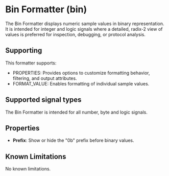 <!---
title: "Bin Formatter"
author: "Thomas Haber"
keywords: [impulse, formatter, bin, samples, format]
description: "Formatter that displays numeric sample values in binary notation with configurable width and grouping."
category: "impulse-reference"
tags:
  - reference
  - formatter
docID: xxx
--->

# Bin Formatter (bin)

The Bin Formatter displays numeric sample values in binary representation. It is intended for integer and logic signals where a detailed, radix-2 view of values is preferred for inspection, debugging, or protocol analysis.

## Supporting

This formatter supports:
- PROPERTIES: Provides options to customize formatting behavior, filtering, and output attributes.
- FORMAT_VALUE: Enables formatting of individual sample values.

## Supported signal types

The Bin Formatter is intended for all number, byte and logic signals.

## Properties

- **Prefix**: Show or hide the "0b" prefix before binary values.

## Known Limitations
No known limitations.
